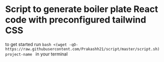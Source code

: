 # Script to generate boiler plate React code with preconfigured tailwind CSS

to get started run `bash <(wget -qO- https://raw.githubusercontent.com/Prakashh21/script/master/script.sh) project-name
` in your terminal
